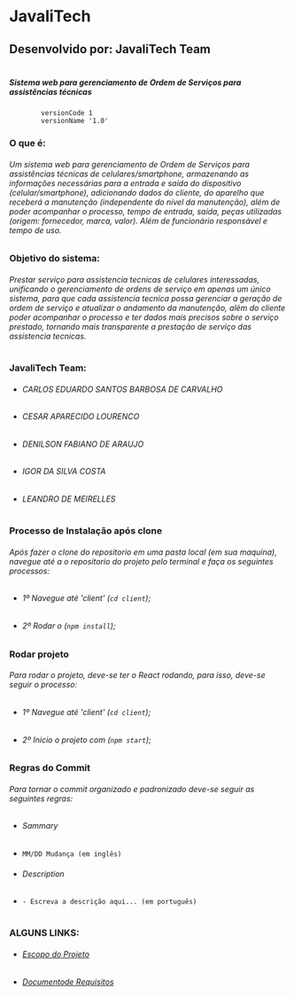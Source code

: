 
# JavaliTech
## Desenvolvido por: JavaliTech Team

#
##### Sistema web para gerenciamento de Ordem de Serviços para assistências técnicas
```
        versionCode 1
        versionName '1.0'
```
### O que é:
###### Um sistema web para gerenciamento de Ordem de Serviços para assistências técnicas de celulares/smartphone, armazenando as informações necessárias para a entrada e saída do dispositivo (celular/smartphone), adicionando dados do cliente, do aparelho que receberá a manutenção (independente do nível da manutenção), além de poder acompanhar o processo, tempo de entrada, saída, peças utilizadas (origem: fornecedor, marca, valor). Além de funcionário responsável e tempo de uso.

### Objetivo do sistema:
###### Prestar serviço para assistencia tecnicas de celulares interessadas, unificando o gerenciamento de ordens de serviço em apenas um único sistema, para que cada assistencia tecnica possa gerenciar a geração de ordem de serviço e atualizar o andamento da manutenção, além do cliente poder acompanhar o processo e ter dados mais precisos sobre o serviço prestado, tornando mais transparente a prestação de serviço das assistencia tecnicas.

#
### JavaliTech Team:
 - ######  CARLOS EDUARDO SANTOS BARBOSA DE CARVALHO
 - ######  CESAR APARECIDO LOURENCO
 - ######  DENILSON FABIANO DE ARAUJO
 - ######  IGOR DA SILVA COSTA
 - ######  LEANDRO DE MEIRELLES

#
### Processo de Instalação após clone
###### Após fazer o clone do repositorio em uma pasta local (em sua maquina), navegue até a o repositorio do projeto pelo terminal e faça os seguintes processos:
 - ######  1º Navegue até 'client' (```cd client```);
 - ######  2º Rodar o (```npm install```);

### Rodar projeto
###### Para rodar o projeto, deve-se ter o React rodando, para isso, deve-se seguir o processo:
 - ######  1º Navegue até 'client' (```cd client```);
 - ######  2º Inicio o projeto com (```npm start```);

### Regras do Commit
###### Para tornar o commit organizado e padronizado deve-se seguir as seguintes regras:
 - ######  Sammary 
 - ```MM/DD Mudança (em inglês)```
 - ######  Description 
 - ```- Escreva a descrição aqui... (em português)```

#
### ALGUNS LINKS:
- ###### [Escopo do Projeto](https://docs.google.com/document/d/1hbxFSV4Xd78CLZrbm8iXjnGRihkG253O/edit?usp=sharing&ouid=107629266110826555444&rtpof=true&sd=true)
- ###### [Documentode Requisitos](https://docs.google.com/spreadsheets/d/12p9wqmhNEaOua0XWJ-lxqkyBSpPz-v3KoCydTx6B-nE/edit?usp=sharing)
